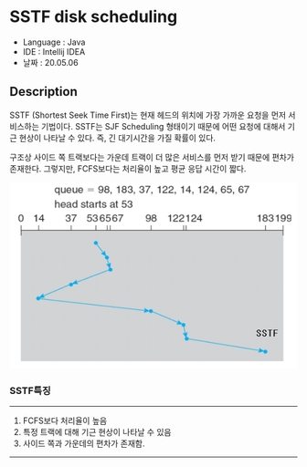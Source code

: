 # SSTF disk scheduling

* Language : Java
* IDE : Intellij IDEA
* 날짜 : 20.05.06

## Description

SSTF (Shortest Seek Time First)는 현재 헤드의 위치에 가장 가까운 요청을 먼저 서비스하는 기법이다.  SSTF는 SJF Scheduling 형태이기 때문에 어떤 요청에 대해서 기근 현상이 나타날 수 있다. 즉,  긴 대기시간을 가질 확률이 있다. 

구조상 사이드 쪽 트랙보다는 가운데 트랙이 더 많은 서비스를 먼저 받기 때문에 편차가 존재한다.  그렇지만, FCFS보다는 처리율이 높고 평균 응답 시간이 짧다.

<img src="/doc/disk/SSTF/SSTF.png">

<br>

### SSTF특징

---
1. FCFS보다 처리율이 높음
2. 특정 트랙에 대해 기근 현상이 나타날 수 있음
3. 사이드 쪽과 가운데의 편차가 존재함.
---